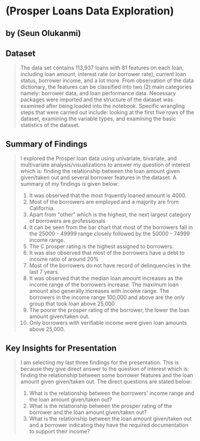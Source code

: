 # (Prosper Loans Data Exploration)
## by (Seun Olukanmi)


## Dataset

> The data set contains 113,937 loans with 81 features on each loan, including loan amount, interest rate (or borrower rate), current loan status, borrower income, and a lot more. From observation of the data dictionary, the features can be classified into two (2) main categories namely: borrower data, and loan performance data. Necessary packages were imported and the structure of the dataset was examined after being loaded into the notebook. Specific wrangling steps that were carried out include: looking at the first five rows of the dataset, examining the variable types, and examining the basic statistics of the dataset. 


## Summary of Findings

> I explored the Prosper loan data using univariate, bivariate, and multivariate analysis/visualizations to answer my question of interest which is: finding the relationship between the loan amount given given/taken out and several borrower features in the dataset.
> A summary of my findings is given below:
> 1. It was observed that the most frquently loaned amount is 4000. 
> 2. Most of the borrowers are employed and a majority are from California.
> 3. Apart from "other" which is the highest, the next largest category of borrowers are professionals
> 4. It can be seen from the bar chart that most of the borrowers fall in the 25000 - 49999 range closely followed by the 50000 - 74999 income range. 
> 5. The C prosper rating is the highest assigned to borrowers. 
> 6. It was also observed that most of the borrowers have a debt to income ratio of around 20% 
> 7. Most of the borrowers do not have record of delinquencies in the last 7 years. 
> 8. It was observed that the median loan amount increases as the income range of the borrowers increase. The maximum loan amount also generally increases with income range. The borrowers in the income range 100,000 and above are the only group that took loan above 25,000 
> 9. The poorer the prosper rating of the borrower, the lower the loan amount given/taken out. 
> 10. Only borrowers with verifiable income were given loan amounts above 25,000. 



## Key Insights for Presentation

> I am selecting my last three findings for the presentation. This is because they give direct answer to the question of interest which is:  finding the relationship between some borrower features and the loan amount given given/taken out. The direct questions are stated below: 
> 1. What is the relationship between the borrowers' income range and the loan amount given/taken out?
> 2. What is the relationship between the prosper rating of the borrower and the loan amount given/taken out?
> 3. What is the relationship between the loan amount given/taken out and a borrower indicating they have the required documentation to support their income?  